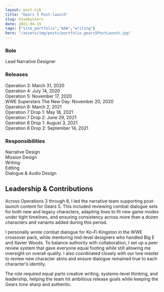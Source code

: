 ```yaml
---
layout: post.njk
title: "Gears 5 Post-launch"
slug: hivebusters
date: 2021-04-15
tags: ["site_portfolio","AAA","writing"]
hero: "/assets/img/posts/portfolio_gears5PostLaunch.jpg"
---
```


### Role
Lead Narrative Designer  

### Releases
Operation 3: March 31, 2020  
Operation 4: July 14, 2020  
Operation 5: November 17, 2020  
WWE Superstars The New Day: November 20, 2020  
Operation 6: March 2, 2021  
Operation 7 Drop 1: May 18, 2021  
Operation 7 Drop 2: June 29, 2021  
Operation 8 Drop 1: August 3, 2021  
Operation 8 Drop 2: September 14, 2021  

### Responsibilities
Narrative Design  
Mission Design  
Writing  
Editing  
Dialogue & Audio Design  

## Leadership & Contributions
Across Operations 3 through 8, I led the narrative team supporting post-launch content for Gears 5. This included reviewing combat dialogue sets for both new and legacy characters, adapting lines to fit new game modes under tight timelines, and ensuring consistency across more than a dozen characters and variants added during this period.

I personally wrote combat dialogue for Ko-Fi Kingston in the WWE crossover pack, while mentoring mid-level designers who handled Big E and Xavier Woods. To balance authority with collaboration, I set up a peer review system that gave everyone equal footing while still allowing me oversight on overall quality. I also coordinated closely with our lore master to review new character skins and ensure dialogue remained true to each character’s identity.

The role required equal parts creative writing, systems-level thinking, and leadership, helping the team hit ambitious release goals while keeping the Gears tone sharp and authentic.